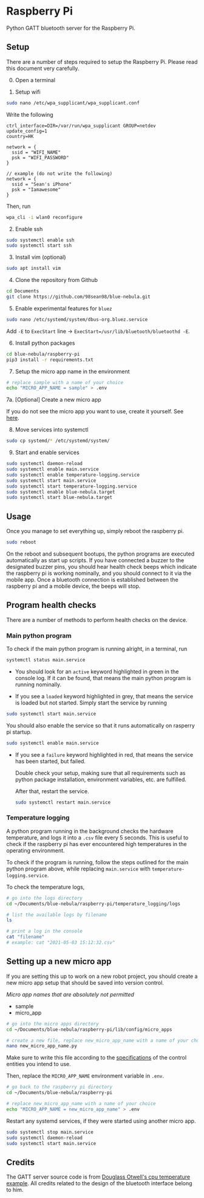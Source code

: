 # Raspberry Pi

Python GATT bluetooth server for the Raspberry Pi.

## Setup
There are a number of steps required to setup the Raspberry Pi. Please read this document very carefully.

0. Open a terminal

1. Setup wifi
```sh
sudo nano /etc/wpa_supplicant/wpa_supplicant.conf
```

  Write the following
  ```text
  ctrl_interface=DIR=/var/run/wpa_supplicant GROUP=netdev
  update_config=1
  country=HK

  network = {
  	ssid = "WIFI_NAME"
  	psk = "WIFI_PASSWORD"
  }

  // example (do not write the following)
  network = {
  	ssid = "Sean's iPhone"
  	psk = "Iamawesome"
  }
  ```

  Then, run
  ```sh
  wpa_cli -i wlan0 reconfigure
  ```

2. Enable ssh
```sh
sudo systemctl enable ssh
sudo systemctl start ssh
```

3. Install vim (optional)
```sh
sudo apt install vim
```

4. Clone the repository from Github
```sh
cd Documents
git clone https://github.com/98sean98/blue-nebula.git
```

5. Enable experimental features for `bluez`
```sh
sudo nano /etc/systemd/system/dbus-org.bluez.service
```

  Add `-E` to `ExecStart` line -> `ExecStart=/usr/lib/bluetooth/bluetoothd -E`.

6. Install python packages
```sh
cd blue-nebula/raspberry-pi
pip3 install -r requirements.txt
```

7. Setup the micro app name in the environment
```sh
# replace sample with a name of your choice
echo "MICRO_APP_NAME = sample" > .env
```

  7a. [Optional] Create a new micro app

  If you do not see the micro app you want to use, create it yourself. See [here](#new-micro-app).

8. Move services into systemctl
```sh
sudo cp systemd/* /etc/systemd/system/
```

9. Start and enable services
```sh
sudo systemctl daemon-reload
sudo systemctl enable main.service
sudo systemctl enable temperature-logging.service
sudo systemctl start main.service
sudo systemctl start temperature-logging.service
sudo systemctl enable blue-nebula.target
sudo systemctl start blue-nebula.target
```

## Usage
Once you manage to set everything up, simply reboot the raspberry pi.

```sh
sudo reboot
```

On the reboot and subsequent bootups, the python programs are executed automatically as start up scripts. If you have connected a buzzer to the designated buzzer pins, you should hear health check beeps which indicate the raspberry pi is working nominally, and you should connect to it via the mobile app. Once a bluetooth connection is established between the raspberry pi and a mobile device, the beeps will stop.

## Program health checks
There are a number of methods to perform health checks on the device.

### Main python program
To check if the main python program is running alright, in a terminal, run
```sh
systemctl status main.service
```
- You should look for an `active` keyword highlighted in green in the console log. If it can be found, that means the main python program is running nominally.

- If you see a `loaded` keyword highlighted in grey, that means the service is loaded but not started. Simply start the service by running
```sh
sudo systemctl start main.service
```
You should also enable the service so that it runs automatically on rasperry pi startup.
```sh
sudo systemctl enable main.service
```

- If you see a `failure` keyword highlighted in red, that means the service has been started, but failed.

  Double check your setup, making sure that all requirements such as python package installation, environment variables, etc. are fulfilled.

  After that, restart the service.
  ```sh
  sudo systemctl restart main.service
  ```

### Temperature logging
A python program running in the background checks the hardware temperature, and logs it into a `.csv` file every 5 seconds. This is useful to check if the raspberry pi has ever encountered high temperatures in the operating environment.

To check if the program is running, follow the steps outlined for the main python program above, while replacing `main.service` with `temperature-logging.service`.

To check the temperature logs,
```sh
# go into the logs directory
cd ~/Documents/blue-nebula/raspberry-pi/temperature_logging/logs

# list the available logs by filename
ls

# print a log in the console
cat "filename"
# example: cat "2021-05-03 15:12:32.csv"
```

## <a name="new-micro-app"></a> Setting up a new micro app
If you are setting this up to work on a new robot project, you should create a new micro app setup that should be saved into version control.

*Micro app names that are absolutely not permitted*
- sample
- micro_app

```sh
# go into the micro apps directory
cd ~/Documents/blue-nebula/raspberry-pi/lib/config/micro_apps

# create a new file, replace new_micro_app_name with a name of your choice
nano new_micro_app_name.py
```

Make sure to write this file according to the [specifications](lib/control_entities) of the control entities you intend to use.

Then, replace the `MICRO_APP_NAME` environment variable in `.env`.
```sh
# go back to the raspberry pi directory
cd ~/Documents/blue-nebula/raspberry-pi

# replace new_micro_app_name with a name of your choice
echo "MICRO_APP_NAME = new_micro_app_name" > .env
```

Restart any systemd services, if they were started using another micro app.
```sh
sudo systemctl stop main.service
sudo systemctl daemon-reload
sudo systemctl start main.service
```

## Credits
The GATT server source code is from [Douglass Otwell's cpu temperature example](https://github.com/douglas6/cputemp). All credits related to the design of the bluetooth interface belong to him.
